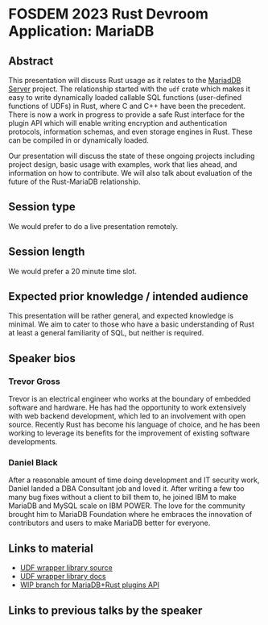 # FOSDEM 2023 Rust Devroom Application: MariaDB

## Abstract

This presentation will discuss Rust usage as it relates to the
[MariadDB Server](https://mariadb.org/about/) project. The relationship started
with the `udf` crate which makes it easy to write dynamically loaded callable
SQL functions (user-defined functions of UDFs) in Rust, where C and C++ have
been the precedent. There is now a work in progress to provide a safe Rust
interface for the plugin API which will enable writing encryption and
authentication protocols, information schemas, and even storage engines in Rust.
These can be compiled in or dynamically loaded.  

Our presentation will discuss the state of these ongoing projects including
project design, basic usage with examples, work that lies ahead, and information
on how to contribute. We will also talk about evaluation of the future of the
Rust-MariaDB relationship.


## Session type

We would prefer to do a live presentation remotely.


## Session length

We would prefer a 20 minute time slot.


## Expected prior knowledge / intended audience

This presentation will be rather general, and expected knowledge is minimal. We
aim to cater to those who have a basic understanding of Rust at least a general
familiarity of SQL, but neither is required.


## Speaker bios

### Trevor Gross

Trevor is an electrical engineer who works at the boundary of embedded software
and hardware. He has had the opportunity to work extensively with web backend
development, which led to an involvement with open source. Recently Rust has
become his language of choice, and he has been working to leverage its benefits
for the improvement of existing software developments.

### Daniel Black

After a reasonable amount of time doing development and IT security work, Daniel
landed a DBA Consultant job and loved it. After writing a few too many bug fixes
without a client to bill them to, he joined IBM to make MariaDB and MySQL scale
on IBM POWER. The love for the community brought him to MariaDB Foundation where
he embraces the innovation of contributors and users to make MariaDB better for
everyone.


## Links to material

* [UDF wrapper library source](https://github.com/pluots/sql-udf)
* [UDF wrapper library docs](https://docs.rs/udf/latest/udf/)
* [WIP branch for MariaDB+Rust plugins API](https://github.com/pluots/mariadb-server/tree/rust)


## Links to previous talks by the speaker

